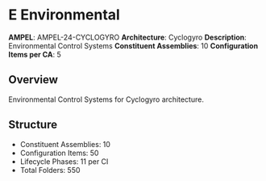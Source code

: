 # E Environmental

**AMPEL**: AMPEL-24-CYCLOGYRO
**Architecture**: Cyclogyro
**Description**: Environmental Control Systems
**Constituent Assemblies**: 10
**Configuration Items per CA**: 5

## Overview
Environmental Control Systems for Cyclogyro architecture.

## Structure
- Constituent Assemblies: 10
- Configuration Items: 50
- Lifecycle Phases: 11 per CI
- Total Folders: 550
